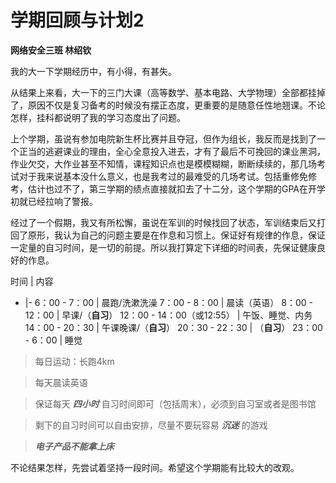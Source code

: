 # 学期回顾与计划2

**网络安全三班 林绍钦**

我的大一下学期经历中，有小得，有甚失。

从结果上来看，大一下的三门大课（高等数学、基本电路、大学物理）全部都挂掉了，原因不仅是复习备考的时候没有摆正态度，更重要的是随意任性地翘课。不论怎样，挂科都说明了我的学习态度出了问题。

上个学期，虽说有参加电院新生杯比赛并且夺冠，但作为组长，我反而是找到了一个正当的逃避课业的理由，全心全意投入进去，才有了最后不可挽回的课业黑洞，作业欠交，大作业甚至不知情，课程知识点也是模模糊糊，断断续续的，那几场考试对于我来说基本没什么意义，也是我考过的最难受的几场考试。包括重修免修考，估计也过不了，第三学期的绩点直接就扣去了十二分，这个学期的GPA在开学初就已经拉响了警报。

经过了一个假期，我又有所松懈，虽说在军训的时候找回了状态，军训结束后又打回了原形，我认为自己的问题主要是在作息和习惯上。保证好有规律的作息，保证一定量的自习时间，是一切的前提。所以我打算定下详细的时间表，先保证健康良好的作息。

时间 | 内容
- |-
6：00 - 7：00 | 晨跑/洗漱洗澡
7：00 - 8：00 | 晨读（英语）
8：00 - 12：00 | 早课/（**自习**）
12：00 - 14：00（或12:55） | 午饭、睡觉、内务
14：00 - 20：30 | 午课晚课/（**自习**）
20：30 - 22：30 | （**自习**）
23：00 - 6：00 | 睡觉


> 每日运动：长跑4km

> 每天晨读英语

> 保证每天 ***四小时*** 自习时间即可（包括周末），必须到自习室或者是图书馆

> 剩下的自习时间可以自由安排，尽量不要玩容易 ***沉迷*** 的游戏

> ***电子产品不能拿上床***

不论结果怎样，先尝试着坚持一段时间。希望这个学期能有比较大的改观。